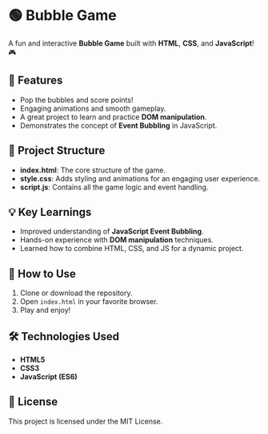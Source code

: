 # 🟢 Bubble Game  

A fun and interactive **Bubble Game** built with **HTML**, **CSS**, and **JavaScript**! 🎮  

## 🚀 Features  
- Pop the bubbles and score points!  
- Engaging animations and smooth gameplay.  
- A great project to learn and practice **DOM manipulation**.  
- Demonstrates the concept of **Event Bubbling** in JavaScript.  


## 📂 Project Structure  
- **index.html**: The core structure of the game.  
- **style.css**: Adds styling and animations for an engaging user experience.  
- **script.js**: Contains all the game logic and event handling.  

## 💡 Key Learnings  
- Improved understanding of **JavaScript Event Bubbling**.  
- Hands-on experience with **DOM manipulation** techniques.  
- Learned how to combine HTML, CSS, and JS for a dynamic project.  

## 🔧 How to Use  
1. Clone or download the repository.  
2. Open `index.html` in your favorite browser.  
3. Play and enjoy!  

## 🛠 Technologies Used  
- **HTML5**  
- **CSS3**  
- **JavaScript (ES6)**  

## 📜 License  
This project is licensed under the MIT License.  
